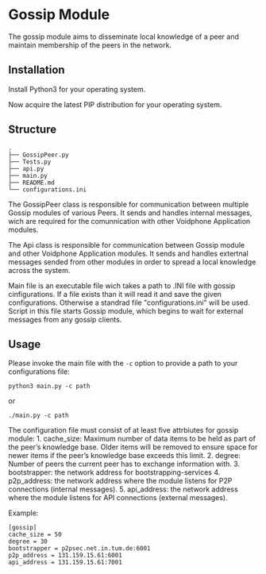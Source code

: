 Gossip Module
================

The gossip module aims to disseminate local knowledge of a peer and maintain membership of the
peers in the network. 

## Installation

Install Python3 for your operating system.

Now acquire the latest PIP distribution for your operating system. 

## Structure

    .
    ├── GossipPeer.py
    ├── Tests.py
    ├── api.py  
    ├── main.py
    ├── README.md
    └── configurations.ini

The GossipPeer class is responsible for communication between multiple Gossip modules of various Peers. It sends and handles internal messages, wich are required for the comunnication with other Voidphone Application modules.

The Api class is responsible for communication between Gossip module and other Voidphone Application modules. It sends and handles extertnal messages sended from other modules in order to spread a local knowledge across the system.

Main file is an executable file wich takes a path to .INI file with gossip cinfigurations. If a file exists than it will read it and save the given configurations. Otherwise a standrad file "configurations.ini" will be used. Script in this file starts Gossip module, which begins to wait for external messages from any gossip clients.

## Usage

Please invoke the main file with the `-c` option to provide a path to your configurations file:

    python3 main.py -c path

or

    ./main.py -c path

The configuration file must consist of at least five attrbiutes for gossip module:
    1. cache_size: Maximum number of data items to be held as part of the peer’s knowledge base. Older items will be removed to ensure space for newer items if the peer’s
    knowledge base exceeds this limit.
    2. degree: Number of peers the current peer has to exchange information with.
    3. bootstrapper: the network address for bootstrapping-services
    4. p2p_address: the network address where the module listens for P2P connections (internal messages).
    5. api_address: the network address where the module listens for API connections (external messages).

Example: 

    [gossip]
    cache_size = 50
    degree = 30
    bootstrapper = p2psec.net.in.tum.de:6001
    p2p_address = 131.159.15.61:6001
    api_address = 131.159.15.61:7001
